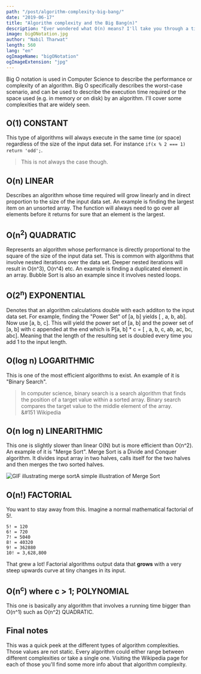 ```yaml
---
path: "/post/algorithm-complexity-big-bang/"
date: "2019-06-17"
title: "Algorithm complexity and the Big Bang(n)"
description: "Ever wondered what O(n) means? I'll take you through a tiny journey to learn more about algorithm complexity and the Big O Notation."
image: bigONotation.jpg
author: "Nabil Tharwat"
length: 560
lang: "en"
ogImageName: "bigONotation"
ogImageExtension: "jpg"
---
```


Big O notation is used in Computer Science to describe the performance or complexity of an algorithm. Big O specifically describes the worst-case scenario, and can be used to describe the execution time required or the space used (e.g. in memory or on disk) by an algorithm. I'll cover some complexities that are widely seen.

## O(1) CONSTANT 
This type of algorithms will always execute in the same time (or space) regardless of the size of the input data set. For instance `if(x % 2 === 1) return 'odd';`. 

> <span>This is not always the case though.  </span>

## O(n) LINEAR 
Describes an algorithm whose time required will grow linearly and in direct proportion to the size of the input data set. An example is finding the largest item on an unsorted array. The function will always need to go over all elements before it returns for sure that an element is the largest. 

## O(n<sup>2</sup>) QUADRATIC
Represents an algorithm whose performance is directly proportional to the square of the size of the input data set. This is common with algorithms that involve nested iterations over the data set. Deeper nested iterations will result in O(n^3), O(n^4) etc. An example is finding a duplicated element in an array. Bubble Sort is also an example since it involves nested loops.

## O(2<sup>n</sup>) EXPONENTIAL 
Denotes that an algorithm calculations double with each additon to the input data set. For example, finding the "Power Set" of [a, b] yields [ , a, b, ab]. Now use [a, b, c]. This will yield the power set of [a, b] and the power set of [a, b] with c appended at the end which is P[a, b] * c = [ , a, b, c, ab, ac, bc, abc]. Meaning that the length of the resulting set is doubled every time you add 1 to the input length. 

## O(log n) LOGARITHMIC 
This is one of the most efficient algorithms to exist. An example of it is "Binary Search". 

> <span>In computer science, binary search is a search algorithm that finds the position of a target value within a sorted array. Binary search compares the target value to the middle element of the array.<br></span>&#151 Wikipedia

## O(n log n) LINEARITHMIC 
This one is slightly slower than linear O(N) but is more efficient than O(n^2). An example of it is "Merge Sort". Merge Sort is a Divide and Conquer algorithm. It divides input array in two halves, calls itself for the two halves and then merges the two sorted halves.

![GIF illustrating merge sort](https://upload.wikimedia.org/wikipedia/commons/c/cc/Merge-sort-example-300px.gif)<span class="image-description">A simple illustration of Merge Sort</span>

## O(n!) FACTORIAL 
You want to stay away from this. Imagine a normal mathematical factorial of 5!. 
```
5! = 120 
6! = 720
7! = 5040
8! = 40320 
9! = 362880
10! = 3,628,800
```

That grew a lot! Factorial algorithms output data that **grows** with a very steep upwards curve at tiny changes in its input. 

## O(n<sup>c</sup>) where c > 1; POLYNOMIAL 
This one is basically any algorithm that involves a running time bigger than O(n^1) such as O(n^2) QUADRATIC.

## Final notes
This was a quick peek at the different types of algorithm complexities. Those values are not static. Every algorithm could either range between different complexities or take a single one. Visiting the Wikipedia page for each of those you'll find some more info about that algorithm complexity.
